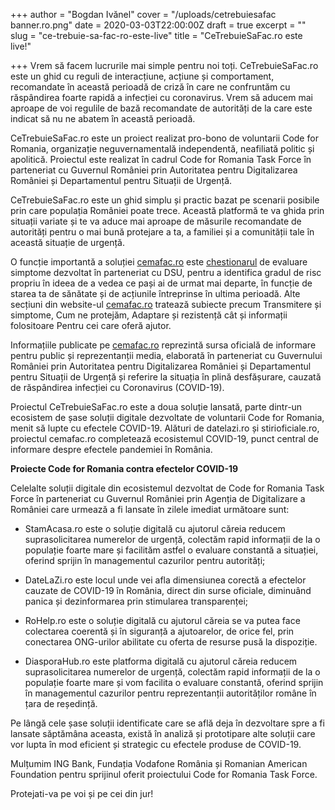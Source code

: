 +++
author = "Bogdan Ivănel"
cover = "/uploads/cetrebuiesafac banner.ro.png"
date = 2020-03-03T22:00:00Z
draft = true
excerpt = ""
slug = "ce-trebuie-sa-fac-ro-este-live"
title = "CeTrebuieSaFac.ro este live!"

+++
Vrem să facem lucrurile mai simple pentru noi toți. CeTrebuieSaFac.ro este un ghid cu reguli de interacțiune, acțiune și comportament, recomandate în această perioadă de criză în care ne confruntăm cu răspândirea foarte rapidă a infecției cu coronavirus. Vrem să aducem mai aproape de voi regulile de bază recomandate de autorități de la care este indicat să nu ne abatem în această perioadă.

CeTrebuieSaFac.ro este un proiect realizat pro-bono de voluntarii Code for Romania, organizație neguvernamentală independentă, neafiliată politic și apolitică. Proiectul este realizat în cadrul Code for Romania Task Force în parteneriat cu Guvernul României prin Autoritatea pentru Digitalizarea României și Departamentul pentru Situații de Urgență.

CeTrebuieSaFac.ro este un ghid simplu și practic bazat pe scenarii posibile prin care populația României poate trece. Această platformă te va ghida prin situații variate și te va aduce mai aproape de măsurile recomandate de autorități pentru o mai bună protejare a ta, a familiei și a comunității tale în această situație de urgență.

O funcție importantă a soluției [cemafac.ro](https://cemafac.ro/) este [chestionarul](https://cemafac.ro/ai-simptome) de evaluare simptome dezvoltat în parteneriat cu DSU, pentru a identifica gradul de risc propriu în ideea de a vedea ce pași ai de urmat mai departe, în funcție de starea ta de sănătate și de acțiunile întreprinse în ultima perioadă. Alte secțiuni din website-ul [cemafac.ro](https://cemafac.ro/) tratează subiecte precum Transmitere și simptome, Cum ne protejăm, Adaptare și rezistență cât și informații folositoare Pentru cei care oferă ajutor.

Informațiile publicate pe [cemafac.ro](https://cemafac.ro/) reprezintă sursa oficială de informare pentru public și reprezentanții media, elaborată în parteneriat cu Guvernului României prin Autoritatea pentru Digitalizarea României și Departamentul pentru Situații de Urgență și referire la situația în plină desfășurare, cauzată de răspândirea infecției cu Coronavirus (COVID-19).

  
Proiectul CeTrebuieSaFac.ro este a doua soluție lansată, parte dintr-un ecosistem de șase soluții digitale dezvoltate de voluntarii Code for Romania, menit să lupte cu efectele COVID-19. Alături de datelazi.ro și stirioficiale.ro, proiectul cemafac.ro completează ecosistemul COVID-19, punct central de informare despre efectele pandemiei în România.

**Proiecte Code for Romania contra efectelor COVID-19**

Celelalte soluții digitale din ecosistemul dezvoltat de Code for Romania Task Force în parteneriat cu Guvernul României prin Agenția de Digitalizare a României care urmează a fi lansate în zilele imediat următoare sunt:

*  StamAcasa.ro este o soluție digitală cu ajutorul căreia reducem suprasolicitarea numerelor de urgență, colectăm rapid informații de la o populație foarte mare și facilităm astfel o evaluare constantă a situației, oferind sprijin în managementul cazurilor pentru autorități;


*  DateLaZi.ro este locul unde vei afla dimensiunea corectă a efectelor cauzate de COVID-19 în România, direct din surse oficiale, diminuând panica și dezinformarea prin stimularea transparenței;


*  RoHelp.ro este o soluție digitală cu ajutorul căreia se va putea face colectarea coerentă și în siguranță a ajutoarelor, de orice fel, prin conectarea ONG-urilor abilitate cu oferta de resurse pusă la dispoziție.


*  DiasporaHub.ro este platforma digitală cu ajutorul căreia reducem suprasolicitarea numerelor de urgență, colectăm rapid informații de la o populație foarte mare și vom facilita o evaluare constantă, oferind sprijin în managementul cazurilor pentru reprezentanții autorităților române în țara de reședință.

Pe lângă cele șase soluții identificate care se află deja în dezvoltare spre a fi lansate săptămâna aceasta, există în analiză și prototipare alte soluții care vor lupta în mod eficient și strategic cu efectele produse de COVID-19.

Mulțumim ING Bank, Fundația Vodafone România și Romanian American Foundation pentru sprijinul oferit proiectului Code for Romania Task Force.

Protejati-va pe voi și pe cei din jur!